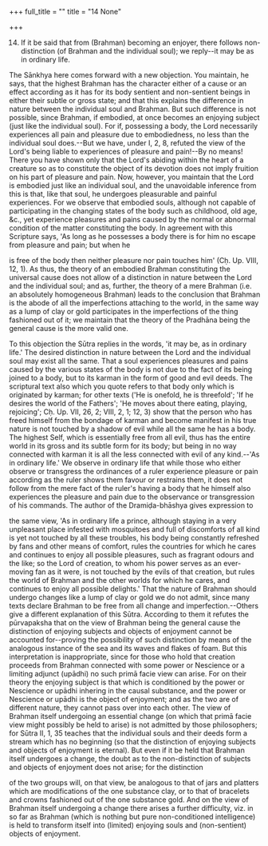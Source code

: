 +++
full_title = ""
title = "14 None"

+++


14. If it be said that from (Brahman) becoming an enjoyer, there follows non-distinction (of Brahman and the individual soul); we reply--it may be as in ordinary life.

The Sānkhya here comes forward with a new objection. You maintain, he says, that the highest Brahman has the character either of a cause or an effect according as it has for its body sentient and non-sentient beings in either their subtle or gross state; and that this explains the difference in nature between the individual soul and Brahman. But such difference is not possible, since Brahman, if embodied, at once becomes an enjoying subject (just like the individual soul). For if, possessing a body, the Lord necessarily experiences all pain and pleasure due to embodiedness, no less than the individual soul does.--But we have, under I, 2, 8, refuted the view of the Lord's being liable to experiences of pleasure and pain!--By no means! There you have shown only that the Lord's abiding within the heart of a creature so as to constitute the object of its devotion does not imply fruition on his part of pleasure and pain. Now, however, you maintain that the Lord is embodied just like an individual soul, and the unavoidable inference from this is that, like that soul, he undergoes pleasurable and painful experiences. For we observe that embodied souls, although not capable of participating in the changing states of the body such as childhood, old age, &c., yet experience pleasures and pains caused by the normal or abnormal condition of the matter constituting the body. In agreement with this Scripture says, 'As long as he possesses a body there is for him no escape from pleasure and pain; but when he

is free of the body then neither pleasure nor pain touches him' (Cḥ. Up. VIII, 12, 1). As thus, the theory of an embodied Brahman constituting the universal cause does not allow of a distinction in nature between the Lord and the individual soul; and as, further, the theory of a mere Brahman (i.e. an absolutely homogeneous Brahman) leads to the conclusion that Brahman is the abode of all the imperfections attaching to the world, in the same way as a lump of clay or gold participates in the imperfections of the thing fashioned out of it; we maintain that the theory of the Pradhāna being the general cause is the more valid one.

To this objection the Sūtra replies in the words, 'it may be, as in ordinary life.' The desired distinction in nature between the Lord and the individual soul may exist all the same. That a soul experiences pleasures and pains caused by the various states of the body is not due to the fact of its being joined to a body, but to its karman in the form of good and evil deeds. The scriptural text also which you quote refers to that body only which is originated by karman; for other texts ('He is onefold, he is threefold'; 'If he desires the world of the Fathers'; 'He moves about there eating, playing, rejoicing'; Cḥ. Up. VII, 26, 2; VIII, 2, 1; 12, 3) show that the person who has freed himself from the bondage of karman and become manifest in his true nature is not touched by a shadow of evil while all the same he has a body. The highest Self, which is essentially free from all evil, thus has the entire world in its gross and its subtle form for its body; but being in no way connected with karman it is all the less connected with evil of any kind.--'As in ordinary life.' We observe in ordinary life that while those who either observe or transgress the ordinances of a ruler experience pleasure or pain according as the ruler shows them favour or restrains them, it does not follow from the mere fact of the ruler's having a body that he himself also experiences the pleasure and pain due to the observance or transgression of his commands. The author of the Dramiḍa-bhāshya gives expression to

the same view, 'As in ordinary life a prince, although staying in a very unpleasant place infested with mosquitoes and full of discomforts of all kind is yet not touched by all these troubles, his body being constantly refreshed by fans and other means of comfort, rules the countries for which he cares and continues to enjoy all possible pleasures, such as fragrant odours and the like; so the Lord of creation, to whom his power serves as an ever-moving fan as it were, is not touched by the evils of that creation, but rules the world of Brahman and the other worlds for which he cares, and continues to enjoy all possible delights.' That the nature of Brahman should undergo changes like a lump of clay or gold we do not admit, since many texts declare Brahman to be free from all change and imperfection.--Others give a different explanation of this Sūtra. According to them it refutes the pūrvapaksha that on the view of Brahman being the general cause the distinction of enjoying subjects and objects of enjoyment cannot be accounted for--proving the possibility of such distinction by means of the analogous instance of the sea and its waves and flakes of foam. But this interpretation is inappropriate, since for those who hold that creation proceeds from Brahman connected with some power or Nescience or a limiting adjunct (upādhi) no such primā facie view can arise. For on their theory the enjoying subject is that which is conditioned by the power or Nescience or upādhi inhering in the causal substance, and the power or Nescience or upādhi is the object of enjoyment; and as the two are of different nature, they cannot pass over into each other. The view of Brahman itself undergoing an essential change (on which that primā facie view might possibly be held to arise) is not admitted by those philosophers; for Sūtra II, 1, 35 teaches that the individual souls and their deeds form a stream which has no beginning (so that the distinction of enjoying subjects and objects of enjoyment is eternal). But even if it be held that Brahman itself undergoes a change, the doubt as to the non-distinction of subjects and objects of enjoyment does not arise; for the distinction

of the two groups will, on that view, be analogous to that of jars and platters which are modifications of the one substance clay, or to that of bracelets and crowns fashioned out of the one substance gold. And on the view of Brahman itself undergoing a change there arises a further difficulty, viz. in so far as Brahman (which is nothing but pure non-conditioned intelligence) is held to transform itself into (limited) enjoying souls and (non-sentient) objects of enjoyment.

